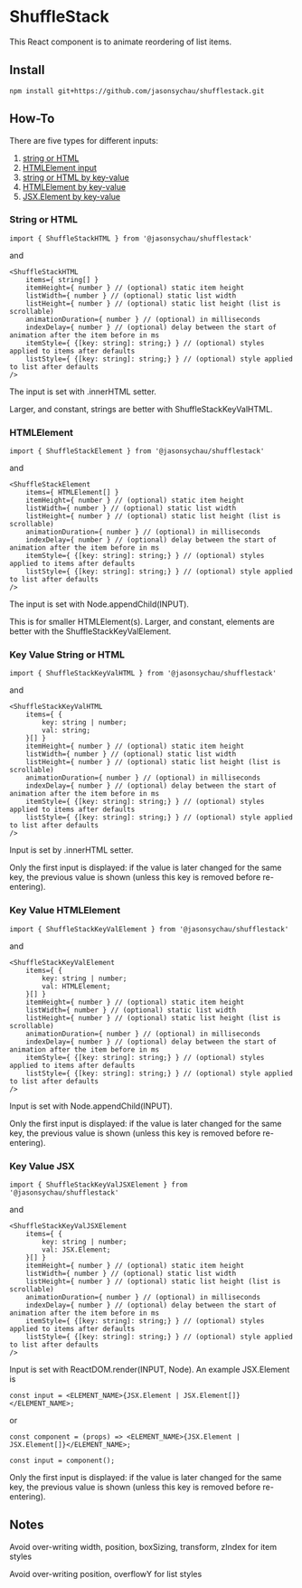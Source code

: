 # ShuffleStack

This React component is to animate reordering of list items.

## Install

```
npm install git+https://github.com/jasonsychau/shufflestack.git
```

## How-To

There are five types for different inputs:

1. [string or HTML](#string-or-HTML)
2. [HTMLElement input](#htmlelement)
3. [string or HTML by key-value](#key-value-string-or-html)
4. [HTMLElement by key-value](#key-value-htmlelement)
5. [JSX.Element by key-value](#key-value-jsx)

### String or HTML

```
import { ShuffleStackHTML } from '@jasonsychau/shufflestack'
```

and

```
<ShuffleStackHTML
	items={ string[] }
	itemHeight={ number } // (optional) static item height
	listWidth={ number } // (optional) static list width
	listHeight={ number } // (optional) static list height (list is scrollable)
	animationDuration={ number } // (optional) in milliseconds
	indexDelay={ number } // (optional) delay between the start of animation after the item before in ms
	itemStyle={ {[key: string]: string;} } // (optional) styles applied to items after defaults
	listStyle={ {[key: string]: string;} } // (optional) style applied to list after defaults
/>
```

The input is set with .innerHTML setter.

Larger, and constant, strings are better with ShuffleStackKeyValHTML.

### HTMLElement

```
import { ShuffleStackElement } from '@jasonsychau/shufflestack'
```

and

```
<ShuffleStackElement
	items={ HTMLElement[] }
	itemHeight={ number } // (optional) static item height
	listWidth={ number } // (optional) static list width
	listHeight={ number } // (optional) static list height (list is scrollable)
	animationDuration={ number } // (optional) in milliseconds
	indexDelay={ number } // (optional) delay between the start of animation after the item before in ms
	itemStyle={ {[key: string]: string;} } // (optional) styles applied to items after defaults
	listStyle={ {[key: string]: string;} } // (optional) style applied to list after defaults
/>
```

The input is set with Node.appendChild(INPUT).

This is for smaller HTMLElement(s). Larger, and constant, elements are better with the ShuffleStackKeyValElement.

### Key Value String or HTML

```
import { ShuffleStackKeyValHTML } from '@jasonsychau/shufflestack'
```

and

```
<ShuffleStackKeyValHTML
	items={ {
		key: string | number;
		val: string;
	}[] }
	itemHeight={ number } // (optional) static item height
	listWidth={ number } // (optional) static list width
	listHeight={ number } // (optional) static list height (list is scrollable)
	animationDuration={ number } // (optional) in milliseconds
	indexDelay={ number } // (optional) delay between the start of animation after the item before in ms
	itemStyle={ {[key: string]: string;} } // (optional) styles applied to items after defaults
	listStyle={ {[key: string]: string;} } // (optional) style applied to list after defaults
/>
```

Input is set by .innerHTML setter.

Only the first input is displayed: if the value is later changed for the same key, the previous value is shown (unless this key is removed before re-entering).

### Key Value HTMLElement

```
import { ShuffleStackKeyValElement } from '@jasonsychau/shufflestack'
```

and

```
<ShuffleStackKeyValElement
	items={ {
		key: string | number;
		val: HTMLElement;
	}[] }
	itemHeight={ number } // (optional) static item height
	listWidth={ number } // (optional) static list width
	listHeight={ number } // (optional) static list height (list is scrollable)
	animationDuration={ number } // (optional) in milliseconds
	indexDelay={ number } // (optional) delay between the start of animation after the item before in ms
	itemStyle={ {[key: string]: string;} } // (optional) styles applied to items after defaults
	listStyle={ {[key: string]: string;} } // (optional) style applied to list after defaults
/>
```

Input is set with Node.appendChild(INPUT).

Only the first input is displayed: if the value is later changed for the same key, the previous value is shown (unless this key is removed before re-entering).

### Key Value JSX

```
import { ShuffleStackKeyValJSXElement } from '@jasonsychau/shufflestack'
```

and

```
<ShuffleStackKeyValJSXElement
	items={ {
		key: string | number;
		val: JSX.Element;
	}[] }
	itemHeight={ number } // (optional) static item height
	listWidth={ number } // (optional) static list width
	listHeight={ number } // (optional) static list height (list is scrollable)
	animationDuration={ number } // (optional) in milliseconds
	indexDelay={ number } // (optional) delay between the start of animation after the item before in ms
	itemStyle={ {[key: string]: string;} } // (optional) styles applied to items after defaults
	listStyle={ {[key: string]: string;} } // (optional) style applied to list after defaults
/>
```

Input is set with ReactDOM.render(INPUT, Node). An example JSX.Element is

```
const input = <ELEMENT_NAME>{JSX.Element | JSX.Element[]}</ELEMENT_NAME>;
```

or

```
const component = (props) => <ELEMENT_NAME>{JSX.Element | JSX.Element[]}</ELEMENT_NAME>;

const input = component();
```

Only the first input is displayed: if the value is later changed for the same key, the previous value is shown (unless this key is removed before re-entering).

## Notes

Avoid over-writing width, position, boxSizing, transform, zIndex for item styles

Avoid over-writing position, overflowY for list styles